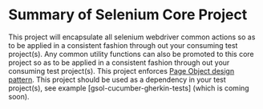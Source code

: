 # Summary of Selenium Core Project
This project will encapsulate all selenium webdriver common actions so as to be applied in a consistent fashion through out your consuming test project(s).
Any common utility functions can also be promoted to this core project so as to be applied in a consistent fashion through out your consuming test project(s). 
This project enforces [Page Object design pattern](https://github.com/SeleniumHQ/selenium/wiki/PageObjects).
This project should be used as a dependency in your test project(s), see example [gsol-cucumber-gherkin-tests] (which is coming soon).